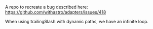 A repo to recreate a bug described here: https://github.com/withastro/adapters/issues/418

When using trailingSlash with dynamic paths, we have an infinite loop.